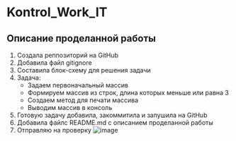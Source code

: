 # Kontrol_Work_IT
## Описание проделанной работы
1. Создала реппозиторий на GitHub
2. Добавила файл gitignore
3. Составила блок-схему для решения задачи
4. Задача: 
    * Задаем первоначальный массив
    * Формируем массив из строк, длина которых меньше или равна 3
    * Создаем метод для печати массива
    * Выводим массив в консоль
5. Готовую задачу добавила, закоммитила и запушила на GitHub
6. Добавила файлс README.md с описанием проделанной работы
7. Отправляю на проверку
![image](https://user-images.githubusercontent.com/112272767/196004452-e6fcd9d8-b544-4f20-8863-d2c29242c2c5.png)
